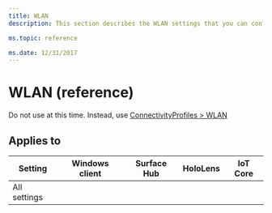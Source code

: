 ```yaml
---
title: WLAN
description: This section describes the WLAN settings that you can configure in provisioning packages for Windows 10 using Windows Configuration Designer. 

ms.topic: reference

ms.date: 12/31/2017
--- 
```


# WLAN (reference) 


Do not use at this time. Instead, use [ConnectivityProfiles > WLAN](wcd-connectivityprofiles.md#wlan) 


## Applies to 

| Setting   | Windows client | Surface Hub | HoloLens | IoT Core |
| --- | :---: | :---: | :---: | :---: |
| All settings |  |  |  |   | 

